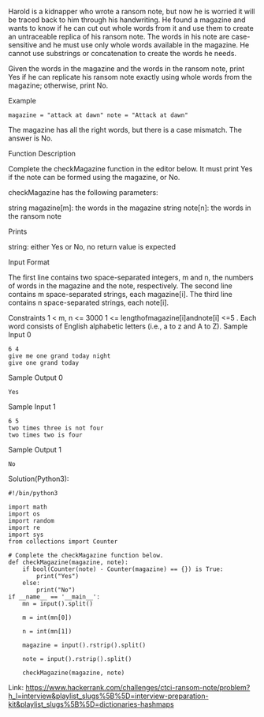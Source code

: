 Harold is a kidnapper who wrote a ransom note, but now he is worried it will be traced back to him through his handwriting. He found a magazine and wants to know if he can cut out whole words from it and use them to create an untraceable replica of his ransom note. The words in his note are case-sensitive and he must use only whole words available in the magazine. He cannot use substrings or concatenation to create the words he needs.

Given the words in the magazine and the words in the ransom note, print Yes if he can replicate his ransom note exactly using whole words from the magazine; otherwise, print No.

Example
```
magazine = "attack at dawn" note = "Attack at dawn"
```
The magazine has all the right words, but there is a case mismatch. The answer is No.

Function Description

Complete the checkMagazine function in the editor below. It must print Yes if the note can be formed using the magazine, or No.

checkMagazine has the following parameters:

string magazine[m]: the words in the magazine
string note[n]: the words in the ransom note

Prints

string: either Yes or No, no return value is expected

Input Format

The first line contains two space-separated integers, m and n, the numbers of words in the magazine and the note, respectively.
The second line contains m space-separated strings, each magazine[i].
The third line contains n space-separated strings, each note[i].

Constraints
1 < m, n <= 3000
1 <= lengthofmagazine[i]andnote[i] <=5
.
Each word consists of English alphabetic letters (i.e., a to z and A to Z).
Sample Input 0
```
6 4
give me one grand today night
give one grand today
```
Sample Output 0
```
Yes
```
Sample Input 1
```
6 5
two times three is not four
two times two is four
```
Sample Output 1
```
No
```

Solution(Python3):
```
#!/bin/python3

import math
import os
import random
import re
import sys
from collections import Counter

# Complete the checkMagazine function below.
def checkMagazine(magazine, note):
    if bool(Counter(note) - Counter(magazine) == {}) is True:
        print("Yes")
    else:
        print("No")
if __name__ == '__main__':
    mn = input().split()

    m = int(mn[0])

    n = int(mn[1])

    magazine = input().rstrip().split()

    note = input().rstrip().split()

    checkMagazine(magazine, note)

```
Link: https://www.hackerrank.com/challenges/ctci-ransom-note/problem?h_l=interview&playlist_slugs%5B%5D=interview-preparation-kit&playlist_slugs%5B%5D=dictionaries-hashmaps

